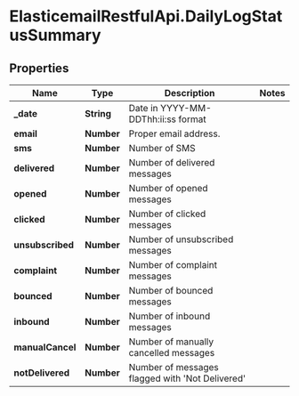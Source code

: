 # ElasticemailRestfulApi.DailyLogStatusSummary

## Properties
Name | Type | Description | Notes
------------ | ------------- | ------------- | -------------
**_date** | **String** | Date in YYYY-MM-DDThh:ii:ss format | 
**email** | **Number** | Proper email address. | 
**sms** | **Number** | Number of SMS | 
**delivered** | **Number** | Number of delivered messages | 
**opened** | **Number** | Number of opened messages | 
**clicked** | **Number** | Number of clicked messages | 
**unsubscribed** | **Number** | Number of unsubscribed messages | 
**complaint** | **Number** | Number of complaint messages | 
**bounced** | **Number** | Number of bounced messages | 
**inbound** | **Number** | Number of inbound messages | 
**manualCancel** | **Number** | Number of manually cancelled messages | 
**notDelivered** | **Number** | Number of messages flagged with &#39;Not Delivered&#39; | 


